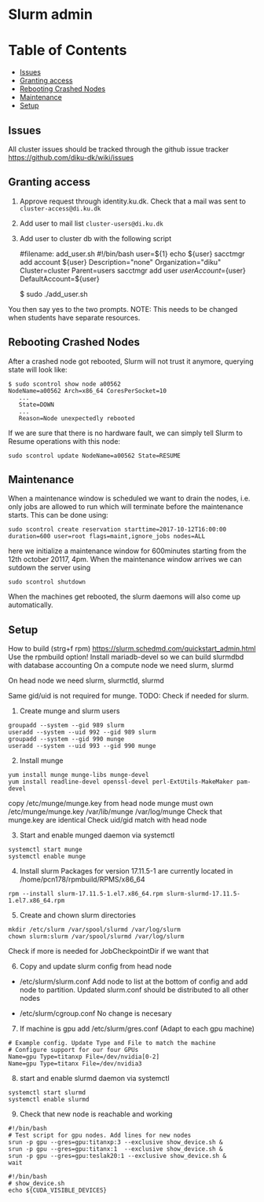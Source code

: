 # Slurm admin

Table of Contents
=================
* [Issues](#issues)
* [Granting access](#granting-access)
* [Rebooting Crashed Nodes](#rebooting-crashed-nodes)
* [Maintenance](#maintenance)
* [Setup](#setup)

## Issues
All cluster issues should be tracked through the github issue tracker https://github.com/diku-dk/wiki/issues


## Granting access
1. Approve request through identity.ku.dk. Check that a mail was sent to `cluster-access@di.ku.dk`
2. Add user to mail list `cluster-users@di.ku.dk`
3. Add user to cluster db with the following script

    #filename: add_user.sh
    #!/bin/bash
    user=${1}
    echo ${user}
    sacctmgr add account ${user} Description="none" Organization="diku" Cluster=cluster Parent=users
    sacctmgr add user ${user} Account=${user} DefaultAccount=${user}

    $ sudo ./add_user.sh <ku-id>

You then say yes to the two prompts. NOTE: This needs to be changed when students have separate resources.


## Rebooting Crashed Nodes
After a crashed node got rebooted, Slurm will not trust it anymore, querying state will look like:

    $ sudo scontrol show node a00562
    NodeName=a00562 Arch=x86_64 CoresPerSocket=10
       ...
       State=DOWN 
       ...
       Reason=Node unexpectedly rebooted

If we are sure that there is no hardware fault, we can simply tell Slurm to Resume operations with this node:

    sudo scontrol update NodeName=a00562 State=RESUME


##  Maintenance
When a maintenance window is scheduled we want to drain the nodes, i.e. only jobs are allowed to run which will terminate before the maintenance starts.
This can be done using:

    sudo scontrol create reservation starttime=2017-10-12T16:00:00 duration=600 user=root flags=maint,ignore_jobs nodes=ALL

here we initialize a maintenance window for 600minutes starting from the 12th october 20117, 4pm. When the maintenance window arrives we can sutdown the server using

    sudo scontrol shutdown

When the machines get rebooted, the slurm daemons will also come up automatically.


## Setup

How to build (strg+f rpm) https://slurm.schedmd.com/quickstart_admin.html 
Use the rpmbuild option!
Install mariadb-devel so we can build slurmdbd with database accounting
On a compute node we need
slurm, slurmd

On head node we need
slurm, slurmctld, slurmd

Same gid/uid is not required for munge. TODO: Check if needed for slurm.

1. Create munge and slurm users
```
groupadd --system --gid 989 slurm
useradd --system --uid 992 --gid 989 slurm
groupadd --system --gid 990 munge
useradd --system --uid 993 --gid 990 munge
```

2. Install munge
```
yum install munge munge-libs munge-devel
yum install readline-devel openssl-devel perl-ExtUtils-MakeMaker pam-devel
```
copy /etc/munge/munge.key from head node
munge must own /etc/munge/munge.key /var/lib/munge /var/log/munge
Check that munge.key are identical
Check uid/gid match with head node

3. Start and enable munged daemon via systemctl 
```
systemctl start munge
systemctl enable munge
```

4. Install slurm
Packages for version 17.11.5-1 are currently located in /home/pcn178/rpmbuild/RPMS/x86_64
```
rpm --install slurm-17.11.5-1.el7.x86_64.rpm slurm-slurmd-17.11.5-1.el7.x86_64.rpm
```

5. Create and chown slurm directories
```
mkdir /etc/slurm /var/spool/slurmd /var/log/slurm
chown slurm:slurm /var/spool/slurmd /var/log/slurm
```
Check if more is needed for JobCheckpointDir if we want that

6. Copy and update slurm config from head node
 - /etc/slurm/slurm.conf
Add node to list at the bottom of config and add node to partition. Updated slurm.conf should be distributed to all other nodes

 - /etc/slurm/cgroup.conf
No change is necesary

7. If machine is gpu add
/etc/slurm/gres.conf (Adapt to each gpu machine)
```
# Example config. Update Type and File to match the machine
# Configure support for our four GPUs
Name=gpu Type=titanxp File=/dev/nvidia[0-2]
Name=gpu Type=titanx File=/dev/nvidia3
```

8. start and enable slurmd daemon via systemctl 
```
systemctl start slurmd
systemctl enable slurmd
```

9. Check that new node is reachable and working
```
#!/bin/bash
# Test script for gpu nodes. Add lines for new nodes
srun -p gpu --gres=gpu:titanxp:3 --exclusive show_device.sh &
srun -p gpu --gres=gpu:titanx:1  --exclusive show_device.sh &
srun -p gpu --gres=gpu:teslak20:1 --exclusive show_device.sh &
wait
```
```
#!/bin/bash
# show_device.sh
echo ${CUDA_VISIBLE_DEVICES}
```
